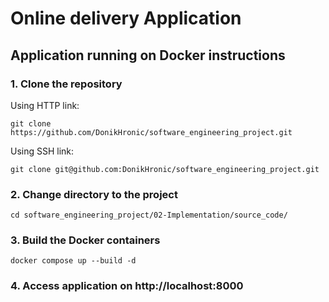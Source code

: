 # Online delivery Application

## Application running on Docker instructions
### 1. Clone the repository
Using HTTP link:
```shell
git clone https://github.com/DonikHronic/software_engineering_project.git
```

Using SSH link:
```shell
git clone git@github.com:DonikHronic/software_engineering_project.git
```

### 2. Change directory to the project
```shell
cd software_engineering_project/02-Implementation/source_code/
```

### 3. Build the Docker containers
```shell
docker compose up --build -d
```

### 4. Access application on http://localhost:8000
